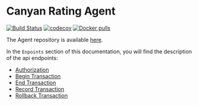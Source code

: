 # Canyan Rating Agent

[![Build Status](https://gitlab.com/canyan/rating-agent/badges/master/pipeline.svg)](https://gitlab.com/canyan/rating-agent/pipelines) [![codecov](https://codecov.io/gh/canyanio/rating-agent/branch/master/graph/badge.svg)](https://codecov.io/gh/canyanio/rating-agent) [![Docker pulls](https://img.shields.io/docker/pulls/canyan/rating-agent.svg?maxAge=3600)](https://hub.docker.com/repository/docker/canyan/rating-agent)

The Agent repository is available [here](https://github.com/canyanio/rating-agent).

In the `Enpoints` section of this documentation, you will find the description of the api endpoints:

* [Authorization](./endpoints/authorization.md)
* [Begin Transaction](./endpoints/transaction-begin.md)
* [End Transaction](./endpoints/transaction-end.md)
* [Record Transaction](./endpoints/transaction-record.md)
* [Rollback Transaction](./endpoints/transaction-rollback.md)
